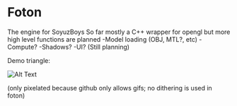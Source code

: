 # Foton
The engine for SoyuzBoys
So far mostly a C++ wrapper for opengl but more high level functions are planned
-Model loading (OBJ, MTL?, etc)
-Compute?
-Shadows?
-UI?
(Still planning)

Demo triangle:

![Alt Text](https://thumbs.gfycat.com/DefiantWearyKagu-size_restricted.gif)

(only pixelated because github only allows gifs; no dithering is used in foton)
